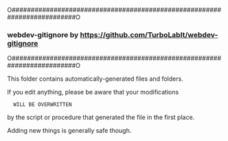 O#########################################################################O
### webdev-gitignore by https://github.com/TurboLabIt/webdev-gitignore  ###
O#########################################################################O

This folder contains automatically-generated files and folders.

If you edit anything, please be aware that your modifications

      WILL BE OVERWRITTEN 
      
by the script or procedure that generated the file in the first
place.

Adding new things is generally safe though.
